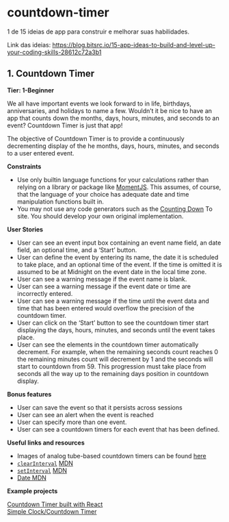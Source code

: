 # countdown-timer
1 de 15 ideias de app para construir e melhorar suas habilidades.

Link das ideias: https://blog.bitsrc.io/15-app-ideas-to-build-and-level-up-your-coding-skills-28612c72a3b1

## 1. Countdown Timer

**Tier: 1-Beginner**

We all have important events we look forward to in life, birthdays, anniversaries, and holidays to name a few. Wouldn’t it be nice to have an app that counts down the months, days, hours, minutes, and seconds to an event? Countdown Timer is just that app!

The objective of Countdown Timer is to provide a continuously decrementing display of the he months, days, hours, minutes, and seconds to a user entered event.

**Constraints**

- Use only builtin language functions for your calculations rather than relying on a library or package like [MomentJS](https://momentjs.com/). This assumes, of course, that the language of your choice has adequate date and time manipulation functions built in.
- You may not use any code generators such as the [Counting Down](https://countingdownto.com/) To site. You should develop your own original implementation.

**User Stories**

- User can see an event input box containing an event name field, an date field, an optional time, and a ‘Start’ button.
- User can define the event by entering its name, the date it is scheduled to take place, and an optional time of the event. If the time is omitted it is assumed to be at Midnight on the event date in the local time zone.
- User can see a warning message if the event name is blank.
- User can see a warning message if the event date or time are incorrectly entered.
- User can see a warning message if the time until the event data and time that has been entered would overflow the precision of the countdown timer.
- User can click on the ‘Start’ button to see the countdown timer start displaying the days, hours, minutes, and seconds until the event takes place.
- User can see the elements in the countdown timer automatically decrement. For example, when the remaining seconds count reaches 0 the remaining minutes count will decrement by 1 and the seconds will start to countdown from 59. This progression must take place from seconds all the way up to the remaining days position in countdown display.

**Bonus features**

- User can save the event so that it persists across sessions
- User can see an alert when the event is reached
- User can specify more than one event.
- User can see a countdown timers for each event that has been defined.

**Useful links and resources**

- Images of analog tube-based countdown timers can be found [here](https://nixieshop.com/)
- [```clearInterval```](https://developer.mozilla.org/en-US/docs/Web/API/WindowOrWorkerGlobalScope/clearInterval) [MDN](https://developer.mozilla.org/en-US/docs/Web/API/WindowOrWorkerGlobalScope/clearInterval)
- [```setInterval```](https://developer.mozilla.org/en-US/docs/Web/API/WindowOrWorkerGlobalScope/setInterval) [MDN](https://developer.mozilla.org/en-US/docs/Web/API/WindowOrWorkerGlobalScope/setInterval)
- [Date MDN](https://developer.mozilla.org/en-US/docs/Web/JavaScript/Reference/Global_Objects/Date)

**Example projects**

[Countdown Timer built with React](https://www.florin-pop.com/blog/2019/05/countdown-built-with-react/)<br />
[Simple Clock/Countdown Timer](https://codepen.io/karlo-stekovic/pen/OajKVK)<br />

